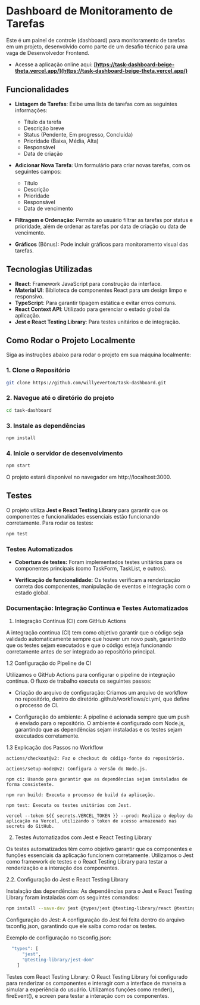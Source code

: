 # Dashboard de Monitoramento de Tarefas

Este é um painel de controle (dashboard) para monitoramento de tarefas em um projeto, desenvolvido como parte de um desafio técnico para uma vaga de Desenvolvedor Frontend.

- Acesse a aplicação online aqui: **[https://task-dashboard-beige-theta.vercel.app/](https://task-dashboard-beige-theta.vercel.app/)**

## Funcionalidades

- **Listagem de Tarefas**: Exibe uma lista de tarefas com as seguintes informações:
  - Título da tarefa
  - Descrição breve
  - Status (Pendente, Em progresso, Concluída)
  - Prioridade (Baixa, Média, Alta)
  - Responsável
  - Data de criação

- **Adicionar Nova Tarefa**: Um formulário para criar novas tarefas, com os seguintes campos:
  - Título
  - Descrição
  - Prioridade
  - Responsável
  - Data de vencimento

- **Filtragem e Ordenação**: Permite ao usuário filtrar as tarefas por status e prioridade, além de ordenar as tarefas por data de criação ou data de vencimento.

- **Gráficos** (Bônus): Pode incluir gráficos para monitoramento visual das tarefas.

## Tecnologias Utilizadas

- **React**: Framework JavaScript para construção da interface.
- **Material UI**: Biblioteca de componentes React para um design limpo e responsivo.
- **TypeScript**: Para garantir tipagem estática e evitar erros comuns.
- **React Context API**: Utilizado para gerenciar o estado global da aplicação.
- **Jest e React Testing Library**: Para testes unitários e de integração.

## Como Rodar o Projeto Localmente

Siga as instruções abaixo para rodar o projeto em sua máquina localmente:

### 1. Clone o Repositório

```bash
git clone https://github.com/willyeverton/task-dashboard.git
```
### 2. Navegue até o diretório do projeto

```bash
cd task-dashboard
```
### 3. Instale as dependências

```bash
npm install
```
### 4. Inicie o servidor de desenvolvimento

```bash
npm start
```
O projeto estará disponível no navegador em http://localhost:3000.

## Testes

O projeto utiliza **Jest e React Testing Library** para garantir que os componentes e funcionalidades essenciais estão funcionando corretamente. Para rodar os testes:

```bash
npm test
```

### Testes Automatizados

  - **Cobertura de testes:** Foram implementados testes unitários para os componentes principais (como TaskForm, TaskList, e outros).

  - **Verificação de funcionalidade:** Os testes verificam a renderização correta dos componentes, manipulação de eventos e integração com o estado global.

### Documentação: Integração Contínua e Testes Automatizados
1. Integração Contínua (CI) com GitHub Actions

  A integração contínua (CI) tem como objetivo garantir que o código seja validado automaticamente sempre que houver um novo push, garantindo que os testes sejam executados e que o código esteja funcionando corretamente antes de ser integrado ao repositório principal.

1.2 Configuração do Pipeline de CI

Utilizamos o GitHub Actions para configurar o pipeline de integração contínua. O fluxo de trabalho executa os seguintes passos:

  - Criação do arquivo de configuração: Criamos um arquivo de workflow no repositório, dentro do diretório .github/workflows/ci.yml, que define o processo de CI.

  - Configuração do ambiente:
      A pipeline é acionada sempre que um push é enviado para o repositório.
      O ambiente é configurado com Node.js, garantindo que as dependências sejam instaladas e os testes sejam executados corretamente.

1.3 Explicação dos Passos no Workflow

    actions/checkout@v2: Faz o checkout do código-fonte do repositório.

    actions/setup-node@v2: Configura a versão do Node.js.

    npm ci: Usando para garantir que as dependências sejam instaladas de forma consistente.

    npm run build: Executa o processo de build da aplicação.

    npm test: Executa os testes unitários com Jest.

    vercel --token ${{ secrets.VERCEL_TOKEN }} --prod: Realiza o deploy da aplicação na Vercel, utilizando o token de acesso armazenado nas secrets do GitHub.

2. Testes Automatizados com Jest e React Testing Library

Os testes automatizados têm como objetivo garantir que os componentes e funções essenciais da aplicação funcionem corretamente. Utilizamos o Jest como framework de testes e o React Testing Library para testar a renderização e a interação dos componentes.

2.2. Configuração do Jest e React Testing Library

  Instalação das dependências: As dependências para o Jest e React Testing Library foram instaladas com os seguintes comandos:

```bash
npm install --save-dev jest @types/jest @testing-library/react @testing-library/jest-dom
```

Configuração do Jest: A configuração do Jest foi feita dentro do arquivo tsconfig.json, garantindo que ele saiba como rodar os testes.

Exemplo de configuração no tsconfig.json:

```bash
  "types": [
      "jest",
      "@testing-library/jest-dom"
    ]
```

Testes com React Testing Library: O React Testing Library foi configurado para renderizar os componentes e interagir com a interface de maneira a simular a experiência do usuário. Utilizamos funções como render(), fireEvent(), e screen para testar a interação com os componentes.

